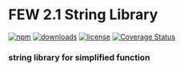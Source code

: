 # FEW 2.1 String Library

[![npm](https://img.shields.io/npm/v/string_function_module_lol)](https://img.shields.io/npm/v/string_function_module_lol)
[![downloads](https://img.shields.io/npm/dw/string_function_module_lol)](https://img.shields.io/npm/dw/string_function_module_lol)
[![license](https://img.shields.io/npm/l/string_function_module_lol)](https://img.shields.io/npm/l/string_function_module_lol)
[![Coverage Status](https://coveralls.io/repos/github/squeaky1273/FEW-2.1-String-Library/badge.svg?branch=main)](https://coveralls.io/github/squeaky1273/FEW-2.1-String-Library?branch=main)

### string library for simplified function
